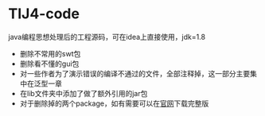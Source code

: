 # TIJ4-code
java编程思想处理后的工程源码，可在idea上直接使用，jdk=1.8

- 删除不常用的swt包
- 删除看不懂的gui包
- 对一些作者为了演示错误的编译不通过的文件，全部注释掉，这一部分主要集中在泛型一章
- 在lib文件夹中添加了做了额外引用的jar包
- 对于删除掉的两个package，如有需要可以在[官网](http://mindview.net/)下载完整版
